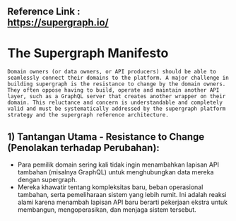 Reference Link : <br/>
https://supergraph.io/
------

# The Supergraph Manifesto

```
Domain owners (or data owners, or API producers) should be able to seamlessly connect their domains to the platform. A major challenge in building supergraph is the resistance to change by the domain owners. They often oppose having to build, operate and maintain another API layer, such as a GraphQL server that creates another wrapper on their domain. This reluctance and concern is understandable and completely valid and must be systematically addressed by the supergraph platform strategy and the supergraph reference architecture.
```

## 1) Tantangan Utama - Resistance to Change (Penolakan terhadap Perubahan):

- Para pemilik domain sering kali tidak ingin menambahkan lapisan API tambahan (misalnya GraphQL) untuk menghubungkan data mereka dengan supergraph.
- Mereka khawatir tentang kompleksitas baru, beban operasional tambahan, serta pemeliharaan sistem yang lebih rumit. Ini adalah reaksi alami karena menambah lapisan API baru berarti pekerjaan ekstra untuk membangun, mengoperasikan, dan menjaga sistem tersebut.
